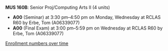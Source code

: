 **MUS 160B**: Senior Proj/Computing Arts II (4 units)

- **A00** (Seminar) at 3:30 pm–4:50 pm on Monday, Wednesday at RCLAS R60 by Erbe, Tom (A06339077)
- **A00** (Final Exam) at 3:00 pm–5:59 pm on Wednesday at RCLAS R60 by Erbe, Tom (A06339077)

[Enrollment numbers over time](./MUS160B.tsv)
